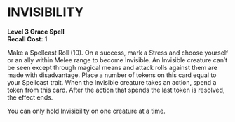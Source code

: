 # INVISIBILITY

**Level 3 Grace Spell**  
**Recall Cost:** 1

Make a Spellcast Roll (10). On a success, mark a Stress and choose yourself or an ally within Melee range to become Invisible. An Invisible creature can’t be seen except through magical means and attack rolls against them are made with disadvantage. Place a number of tokens on this card equal to your Spellcast trait. When the Invisible creature takes an action, spend a token from this card. After the action that spends the last token is resolved, the effect ends.

You can only hold Invisibility on one creature at a time.